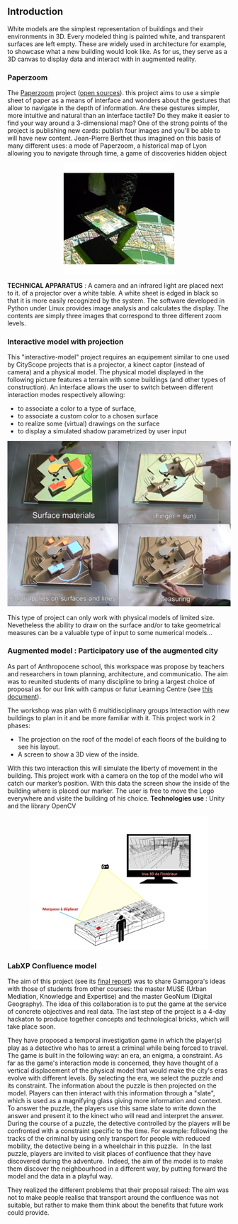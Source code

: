 ## Introduction

White models are the simplest representation of buildings and their environments in 3D. Every modeled thing is painted white, and transparent surfaces are left empty. These are widely used in architecture for example, to showcase what a new building would look like. As for us, they serve as a 3D canvas to display data and interact with in augmented reality.

### Paperzoom
The [Paperzoom](https://www.erasme.org/paper-zoom) project ([open sources](https://github.com/urbanlab/paperzoom)).
this project aims to use a simple sheet of paper as a means of interface and wonders about the gestures that allow to navigate in the depth of information. Are these gestures simpler, more intuitive and natural than an interface
tactile? Do they make it easier to find your way around a 3-dimensional map? One of the strong points of the project is
publishing new cards: publish four images and you'll be able to will have new content. Jean-Pierre Berthet thus imagined
on this basis of many different uses: a mode of Paperzoom, a historical map of Lyon allowing you to navigate through time, a game of discoveries hidden object

<p align="center">
<img src="StateOfArt/PaperZoom.jpg" alt="Interactive model" width="250"/>
</p>

**TECHNICAL APPARATUS** :
A camera and an infrared light are placed next to it. of a projector over a white table. A white sheet is edged in black so that it is more easily recognized by the system. The software developed in Python under Linux provides image analysis and calculates the display. The contents are simply three images that correspond to three different zoom levels.



### Interactive model with projection

This "interactive-model" project requires an equipement similar to one used by CityScope projects that is a projector, a kinect captor (instead of camera) and a physical model. The physical model displayed in the following picture features a terrain with some buildings (and other types of construction). An interface allows the user to switch between different interaction modes respectively allowing:
  - to associate a color to a type of surface, 
  - to associate a custom color to a chosen surface
  - to realize some (virtual) drawings on the surface
  - to display a simulated shadow parametrized by user input
<p style="text-align:center;">
<img src="StateOfArt/InteractiveModel.png" alt="Interactive model" width="600"/>
</p>
This type of project can only work with physical models of limited size. Nevetheless the ability to draw on the surface and/or to take geometrical measures can be a valuable type of input to some numerical models...

### Augmented model : Participatory use of the augmented city
As part of Anthropocene school, this workspace was propose by teachers and researchers in town planning, architecture, and communicatio. The aim was to reunited students of many discipline to bring a largest choice of proposal as for our link with campus or futur Learning Centre (see [this document](maquette_augmentee.pdf)).

The workshop was plan with 6 multidisciplinary groups
Interaction with new buildings to plan in it and be more familiar with it.
This project work in 2 phases: 
- The projection on the roof of the model of each floors of the building to see his layout.
- A screen to show a 3D view of the inside.

With this two interaction this will simulate the liberty of movement in the building.
This project work with a camera on the top of the model who will catch our marker’s position. With this data the screen show the inside of the building where is placed our marker. The user is free to move the Lego everywhere and visite the building of his choice. **Technologies use** : Unity and the library OpenCV
<p style="text-align:center;">
<img src="StateOfArt/AugmentedModel.PNG" alt="Interactive model" width="400"/>
</p>

### LabXP Confluence model
The aim of this project (see its [final report](LabXP-Confluence-CompteRenduFinal.pdf)) was to share Gamagora's ideas with those of students from other courses: the master MUSE (Urban Mediation, Knowledge and Expertise) and the master GeoNum (Digital Geography). The idea of this collaboration is to put the game at the service of concrete objectives and real data. The last step of the project is a 4-day hackaton to produce together concepts and technological bricks, which will take place soon.

They have proposed a temporal investigation game in which the player(s) play as a detective who has to arrest a criminal while being forced to travel. The game is built in the following way: an era, an enigma, a constraint. As far as the game's interaction mode is concerned, they have thought of a vertical displacement of the physical model that would make the city's eras evolve with different levels. By selecting the era, we select the puzzle and its constraint. The information about the puzzle is then projected on the model. Players can then interact with this information through a "slate", which is used as a magnifying glass giving more information and context. To answer the puzzle, the players use this same slate to write down the answer and present it to the kinect who will read and interpret the answer. During the course of a puzzle, the detective controlled by the players will be confronted with a constraint specific to the time. For example: following the tracks of the criminal by using only transport for people with reduced mobility, the detective being in a wheelchair in this puzzle.   In the last puzzle, players are invited to visit places of confluence that they have discovered during the adventure.  Indeed, the aim of the model is to make them discover the neighbourhood in a different way, by putting forward the model and the data in a playful way. 

They realized the different problems that their proposal raised: The aim was not to make people realise that transport around the confluence was not suitable, but rather to make them think about the benefits that future work could provide.

